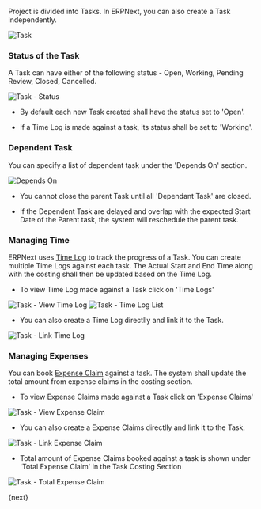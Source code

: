 Project is divided into Tasks. 
In ERPNext, you can also create a Task independently.

<img class="screenshot" alt="Task" src="assets/img/project/task.png">

### Status of the Task

A Task can have either of the following status - Open, Working, Pending Review, Closed, Cancelled.

<img class="screenshot" alt="Task - Status" src="assets/img/project/task_status.png">

* By default each new Task created shall have the status set to 'Open'.

* If a Time Log is made against a task, its status shall be set to 'Working'.

### Dependent Task

You can specify a list of dependent task under the 'Depends On' section.

<img class="screenshot" alt="Depends On" src="assets/img/project/task_depends_on.png">

* You cannot close the parent Task until all 'Dependant Task' are closed.

* If the Dependent Task are delayed and overlap with the expected Start Date of the Parent task, the system will reschedule the parent task.

### Managing Time

ERPNext uses [Time Log](/contents/projects/time-log) to track the progress of a Task.
You can create multiple Time Logs against each task.
The Actual Start and End Time along with the costing shall then be updated based on the Time Log.

* To view Time Log made against a Task click on 'Time Logs'

<img class="screenshot" alt="Task - View Time Log" src="assets/img/project/task_view_time_log.png">

<img class="screenshot" alt="Task - Time Log List" src="assets/img/project/task_time_log_list.png">

* You can also create a Time Log directlly and link it to the Task.

<img class="screenshot" alt="Task - Link Time Log" src="assets/img/project/task_time_log_link.png">

### Managing Expenses

You can book [Expense Claim](/contents/human-resource-management/expense-claim) against a task.
The system shall update the total amount from expense claims in the costing section.

* To view Expense Claims made against a Task click on 'Expense Claims'

<img class="screenshot" alt="Task - View Expense Claim" src="assets/img/project/task_view_expense_claim.png">

* You can also create a Expense Claims directlly and link it to the Task.

<img class="screenshot" alt="Task - Link Expense Claim" src="assets/img/project/task_expense_claim_link.png">

* Total amount of Expense Claims booked against a task is shown under 'Total Expense Claim' in the Task Costing Section

<img class="screenshot" alt="Task - Total Expense Claim" src="assets/img/project/task_total_expense_claim.png">

{next}
